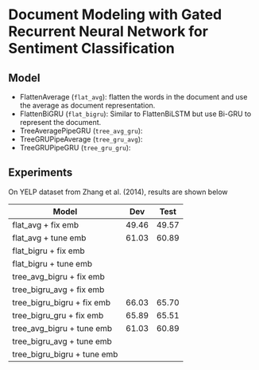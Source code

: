 Document Modeling with Gated Recurrent Neural Network for Sentiment Classification
==================================================================================

## Model

* FlattenAverage (`flat_avg`): flatten the words in the document and use the average as document representation.
* FlattenBiGRU (`flat_bigru`): Similar to FlattenBiLSTM but use Bi-GRU to represent the document.
* TreeAveragePipeGRU (`tree_avg_gru`):
* TreeGRUPipeAverage (`tree_gru_avg`):
* TreeGRUPipeGRU (`tree_gru_gru`):

## Experiments

On YELP dataset from Zhang et al. (2014), results are shown below

| Model                       | Dev   | Test  |
|-----------------------------|-------|-------|
| flat_avg + fix emb          | 49.46 | 49.57 |
| flat_avg + tune emb         | 61.03 | 60.89 |
| flat_bigru + fix emb        |       |       |
| flat_bigru + tune emb       |       |       |
| tree_avg_bigru + fix emb    |       |       |
| tree_bigru_avg  + fix emb   |       |       |
| tree_bigru_bigru + fix emb  | 66.03 | 65.70 |
| tree_bigru_gru + fix emb    | 65.89 | 65.51 |
| tree_avg_bigru + tune emb   | 61.03 | 60.89 |
| tree_bigru_avg  + tune emb  |  |  |
| tree_bigru_bigru + tune emb |  |  |
